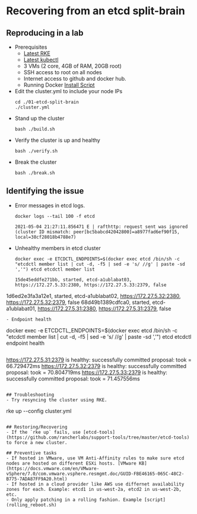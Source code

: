 # Recovering from an etcd split-brain
## Reproducing in a lab
- Prerequisites
  - [Latest RKE](https://github.com/rancher/rke/releases/tag/v1.2.7)
  - [Latest kubectl](https://github.com/kubernetes/kubectl/releases/tag/v0.20.6)
  - 3 VMs (2 core, 4GB of RAM, 20GB root)
  - SSH access to root on all nodes
  - Internet access to github and docker hub.
  - Running Docker [Install Script](https://github.com/rancher/install-docker)
- Edit the cluster.yml to include your node IPs
  ```
  cd ./01-etcd-split-brain
  ./cluster.yml
  ```
- Stand up the cluster
  ```
  bash ./build.sh
  ```
- Verify the cluster is up and healthy
  ```
  bash ./verify.sh
  ```
- Break the cluster
  ```
  bash ./break.sh
  ```

## Identifying the issue
- Error messages in etcd logs.
  ```
  docker logs --tail 100 -f etcd
  ```
  ```
  2021-05-04 21:27:11.856471 E | rafthttp: request sent was ignored (cluster ID mismatch: peer[bc5babcd42042800]=a8977fad6ef90f15, local=38cf28018b4788e7)
  ```
- Unhealthy members in etcd cluster
  ```
  docker exec -e ETCDCTL_ENDPOINTS=$(docker exec etcd /bin/sh -c "etcdctl member list | cut -d, -f5 | sed -e 's/ //g' | paste -sd ','") etcd etcdctl member list
  ```
  ```
  15de45eddfe271bb, started, etcd-a1ublabat03, https://172.27.5.33:2380, https://172.27.5.33:2379, false
1d6ed2e3fa3a12e1, started, etcd-a1ublabat02, https://172.27.5.32:2380, https://172.27.5.32:2379, false
68d49b1389cdfca0, started, etcd-a1ublabat01, https://172.27.5.31:2380, https://172.27.5.31:2379, false
  ```
- Endpoint health
  ```
  docker exec -e ETCDCTL_ENDPOINTS=$(docker exec etcd /bin/sh -c "etcdctl member list | cut -d, -f5 | sed -e 's/ //g' | paste -sd ','") etcd etcdctl endpoint health
  ```
  ```
  https://172.27.5.31:2379 is healthy: successfully committed proposal: took = 66.729472ms
  https://172.27.5.32:2379 is healthy: successfully committed proposal: took = 70.804719ms
  https://172.27.5.33:2379 is healthy: successfully committed proposal: took = 71.457556ms
  ```

## Troubleshooting
- Try resyncing the cluster using RKE.
```
rke up --config cluster.yml
```

## Restoring/Recovering
- If the `rke up` fails, use [etcd-tools](https://github.com/rancherlabs/support-tools/tree/master/etcd-tools) to force a new cluster.

## Preventive tasks
- If hosted in VMware, use VM Anti-Affinity rules to make sure etcd nodes are hosted on different ESXi hosts. [VMware KB](https://docs.vmware.com/en/VMware-vSphere/7.0/com.vmware.vsphere.resmgmt.doc/GUID-FBE46165-065C-48C2-B775-7ADA87FF9A20.html)
- If hosted in a cloud provider like AWS use differnet availability zones for each. Example: etcd1 in us-west-2a, etcd2 in us-west-2b, etc.
- Only apply patching in a rolling fashion. Example [script](rolling_reboot.sh)

